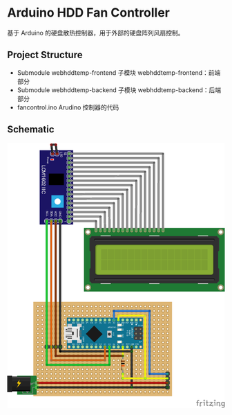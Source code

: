  # Arduino HDD Fan Controller
 基于 Arduino 的硬盘散热控制器，用于外部的硬盘阵列风扇控制。

 ## Project Structure
 * Submodule webhddtemp-frontend 
 子模块 webhddtemp-frontend：前端部分
 * Submodule webhddtemp-backend
 子模块 webhddtemp-backend：后端部分
 * fancontrol.ino 
 Arudino 控制器的代码

 ## Schematic
 ![Schematic](asset/sktech_bb.png?raw=true)
